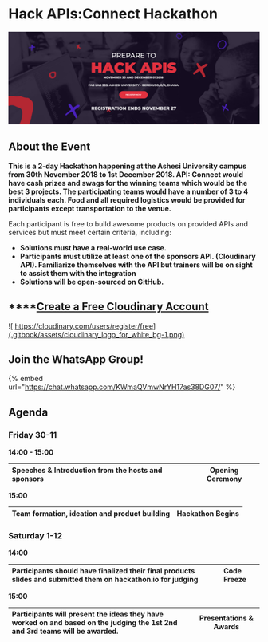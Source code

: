 # Hack APIs:Connect Hackathon

![](.gitbook/assets/screen-shot-2018-11-21-at-6.43.06-pm.png)

## About the Event

**This is a 2-day Hackathon happening at the Ashesi University campus from 30th November 2018 to 1st December 2018. API: Connect would have cash prizes and swags for the winning teams which would be the best 3 projects. The participating teams would have a number of 3 to 4 individuals each. Food and all required logistics would be provided for participants except transportation to the venue.**

Each participant is free to build awesome products on provided APIs and services but must meet certain criteria, including:

* **Solutions must have a real-world use case.**
* **Participants must utilize at least one of the sponsors API. \(Cloudinary API\). Familiarize themselves with the API but trainers will be on sight to assist them with the integration**
* **Solutions will be open-sourced on GitHub.**

## \*\*\*\*[**Create a Free Cloudinary Account**](https://cloudinary.com/users/register/free)

![                          https://cloudinary.com/users/register/free](.gitbook/assets/cloudinary_logo_for_white_bg-1.png)

## **Join the WhatsApp Group!**

{% embed url="https://chat.whatsapp.com/KWmaQVmwNrYH17as38DG07/" %}

## **Agenda**

###                                                              **Friday 30-11** 

**14:00 - 15:00**

| **Speeches & Introduction from the hosts and sponsors** | Opening Ceremony |
| :--- | :---: |


**15:00**

| **Team formation, ideation and product building** | Hackathon Begins |
| :--- | :---: |


###                                                              **Saturday 1-12**

**14:00**

| Participants should have finalized their final products slides and submitted them on hackathon.io for judging | **Code Freeze** |
| :--- | :--- |


**15:00**

| **Participants will present the ideas they have  worked on and based on the judging the 1st 2nd and 3rd teams will be awarded.** | Presentations & Awards |
| :--- | :---: |




